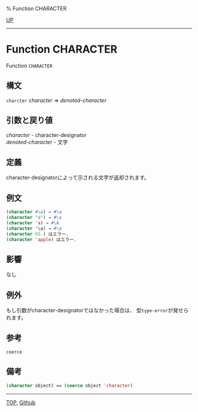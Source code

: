 % Function CHARACTER

[UP](13.2.html)  

---

# Function **CHARACTER**


Function `CHARACTER`


## 構文

`charcter` *character* => *denoted-character*


## 引数と戻り値

*character* - character-designator  
*denoted-character* - 文字


## 定義

character-designatorによって示される文字が返却されます。


## 例文

```lisp
(character #\a) → #\a
(character "a") → #\a
(character 'a) → #\A
(character '\a) → #\a
(character 65.) はエラー.
(character 'apple) はエラー.
```


## 影響

なし


## 例外

もし引数がcharacter-designatorではなかった場合は、
型`type-error`が発せられます。


## 参考

`coerce`


## 備考

```lisp
(character object) == (coerce object 'character)
```


---
[TOP](index.html),  [Github](https://github.com/nptcl/npt-japanese)

